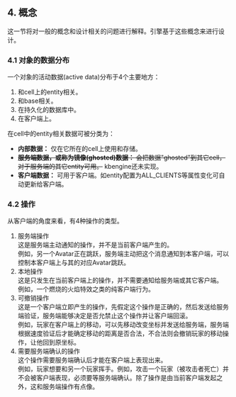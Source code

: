 ## 4. 概念
  这一节将对一般的概念和设计相关的问题进行解释。引擎基于这些概念来进行设计。
### 4.1 对象的数据分布
  一个对象的活动数据(active data)分布于4个主要地方：  
  
  1. 和cell上的entity相关。  
  2. 和base相关。  
  3. 在持久化的数据库中。  
  4. 在客户端上。  

在cell中的entity相关数据可被分类为：  
  
  * **内部数据：** 仅在它所在的cell上使用和存储。
  * ~~**服务端数据，或称为镜像(ghosted)数据：** 会把数据"ghosted"到其它cell，对于服务端的其它entity可用。~~ kbengine还未实现。
  * **客户端数据：** 可用于客户端。如entity配置为ALL_CLIENTS等属性变化可自动更新给客户端。
  
### 4.2 操作
  从客户端的角度来看，有4种操作的类型。  
  
  1. 服务端操作  
    这是服务端主动通知的操作，并不是当前客户端产生的。  
    例如，另一个Avatar正在跳跃，服务端主动把这个消息通知到本客户端，可以控制本客户端上与其的对应Avatar跳跃。
  2. 本地操作  
    这是只发生在当前客户端上的操作，并不需要通知给服务端或其它客户端。  
    例如，一个燃烧的火焰特效之类的纯客户端行为。
  3. 可撤销操作  
    这是一个客户端立即产生的操作，先假定这个操作是正确的，然后发送给服务端验证，服务端能够决定是否允禁止这个操作并让客户端回滚。  
    例如，玩家在客户端上的移动，可以先移动改变坐标并发送给服务端，服务端根据速度验证后才能确定移动的距离是否合法，不合法则会撤销玩家的移动操作，让他回到原坐标。
  4. 需要服务端确认的操作  
    这个操作需要服务端确认后才能在客户端上表现出来。  
    例如，玩家想要和另一个玩家挥手。例如，攻击一个玩家（被攻击者死亡）并不会被客户端表现，必须要等服务端确认。除了操作是由当前客户端发起之外，这和服务端操作有点像。

